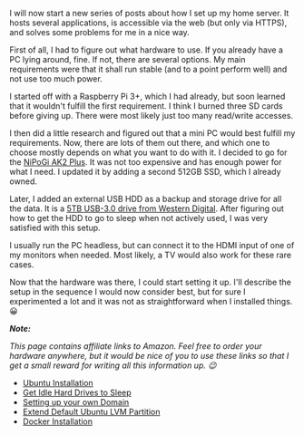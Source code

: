 I will now start a new series of posts about how I set up my home server. It hosts several applications, is accessible via the web (but only via HTTPS), and solves some problems for me in a nice way.

First of all, I had to figure out what hardware to use. If you already have a PC lying around, fine. If not, there are several options. My main requirements were that it shall run stable (and to a
point perform well) and not use too much power.

I started off with a Raspberry Pi 3+, which I had already, but soon learned that it wouldn't fulfill the first requirement. I think I burned three SD cards before giving up. There were most likely
just too many read/write accesses.

I then did a little research and figured out that a mini PC would best fulfill my requirements. Now, there are lots of them out there, and which one to choose mostly depends on what you want to do with
it. I decided to go for the [NiPoGi AK2 Plus](https://amzn.to/3Wm7Gkb). It was not too expensive and has enough power for what I need. I updated it by adding a second 512GB SSD, which I already owned.

Later, I added an external USB HDD as a backup and storage drive for all the data. It is a [5TB USB-3.0 drive from Western Digital](https://amzn.to/4aFJeyc). After figuring out how to get the HDD to go to sleep when not actively
used, I was very satisfied with this setup.

I usually run the PC headless, but can connect it to the HDMI input of one of my monitors when needed. Most likely, a TV would also work for these rare cases.

Now that the hardware was there, I could start setting it up. I'll describe the setup in the sequence I would now consider best, but for sure I experimented a lot and it was not as straightforward when
I installed things. 😀

***Note:***

*This page contains affiliate links to Amazon. Feel free to order your hardware anywhere, but it would be nice of you to use these links so that I get a small reward for writing all this information up. 😉*

* [Ubuntu Installation](/Hosting%20a%20Server%20at%20Home/Ubuntu%20Installation/)
* [Get Idle Hard Drives to Sleep](/Hosting%20a%20Server%20at%20Home/Get%20Idle%20Hard%20Drives%20to%20Sleep/)
* [Setting up your own Domain](/Hosting%20a%20Server%20at%20Home/Setting%20up%20your%20own%20Domain/)
* [Extend Default Ubuntu LVM Partition](/Hosting%20a%20Server%20at%20Home/Extend%20Default%20Ubuntu%20LVM%20Partition/)
* [Docker Installation](/Hosting%20a%20Server%20at%20Home/Docker%20Installation/)
